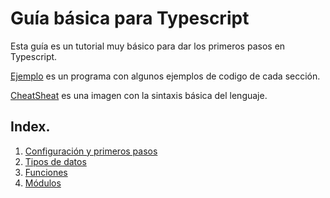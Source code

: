 # Guía básica para Typescript

Esta guía es un tutorial muy básico para dar los primeros pasos en Typescript.

[Ejemplo](./code/hello_world.ts) es un programa con algunos ejemplos de codigo de cada sección.

[CheatSheat](./_pics/TypeScript%20Cheat%20Sheet%20(DARK).jpg) es una imagen con la sintaxis básica del lenguaje.

## Index.

1. [Configuración y primeros pasos](./_docs/TS_setting-up.md)
2. [Tipos de datos](./_docs/TS_types.md)
3. [Funciones](./_docs/TS_functions.md)
4. [Módulos](./_docs/TS_modules.md)